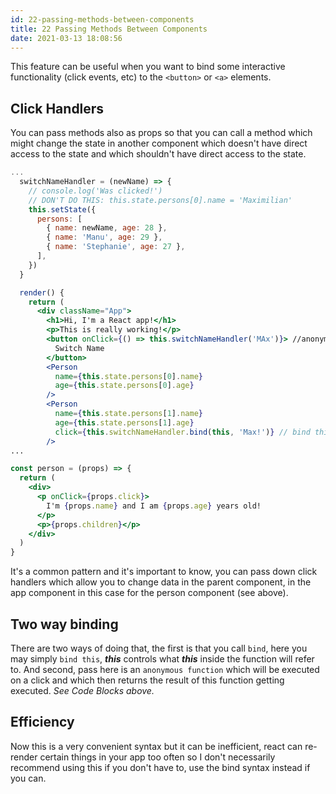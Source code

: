 ```yaml
---
id: 22-passing-methods-between-components
title: 22 Passing Methods Between Components
date: 2021-03-13 18:08:56
---
```


This feature can be useful when you want to bind some interactive functionality (click events, etc) to the `<button>` or `<a>` elements.

## Click Handlers

You can pass methods also as props so that you can call a method which might change the state in another component which doesn't have direct access to the state and which shouldn't have direct access to the state.

```jsx {19,29} title="App.js"
...
  switchNameHandler = (newName) => {
    // console.log('Was clicked!')
    // DON'T DO THIS: this.state.persons[0].name = 'Maximilian'
    this.setState({
      persons: [
        { name: newName, age: 28 },
        { name: 'Manu', age: 29 },
        { name: 'Stephanie', age: 27 },
      ],
    })
  }

  render() {
    return (
      <div className="App">
        <h1>Hi, I'm a React app!</h1>
        <p>This is really working!</p>
        <button onClick={() => this.switchNameHandler('MAx')}> //anonymus function
          Switch Name
        </button>
        <Person
          name={this.state.persons[0].name}
          age={this.state.persons[0].age}
        />
        <Person
          name={this.state.persons[1].name}
          age={this.state.persons[1].age}
          click={this.switchNameHandler.bind(this, 'Max!')} // bind this
        />
...
```

```jsx {4} title="Person.js"
const person = (props) => {
  return (
    <div>
      <p onClick={props.click}>
        I'm {props.name} and I am {props.age} years old!
      </p>
      <p>{props.children}</p>
    </div>
  )
}
```

It's a common pattern and it's important to know, you can pass down click handlers which allow you to change data in the parent component, in the app component in this case for the person component (see above).

## Two way binding

There are two ways of doing that, the first is that you call `bind`, here you may simply `bind this`, ***this*** controls what ***this*** inside the function will refer to. And second, pass here is an `anonymous function` which will be executed on a click and which then returns the result of this function getting executed. *See Code Blocks above.*

## Efficiency

Now this is a very convenient syntax but it can be inefficient, react can re-render certain things in your app too often so I don't necessarily recommend using this if you don't have to, use the bind syntax instead if you can.
